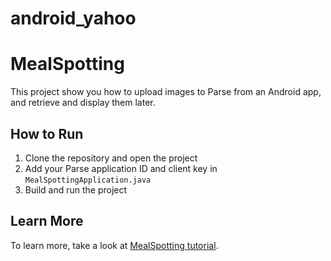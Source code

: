 android_yahoo
=============

MealSpotting
============
This project show you how to upload images to Parse from an Android app, and retrieve and display them later.

How to Run
----------
1. Clone the repository and open the project
2. Add your Parse application ID and client key in `MealSpottingApplication.java`
3. Build and run the project

Learn More
----------

To learn more, take a look at [MealSpotting tutorial](https://parse.com/tutorials/mealspotting).


